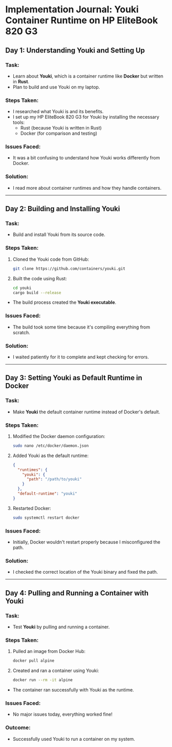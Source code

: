 # Implementation Journal: Youki Container Runtime on HP EliteBook 820 G3

## Day 1: Understanding Youki and Setting Up

### Task:
- Learn about **Youki**, which is a container runtime like **Docker** but written in **Rust**.
- Plan to build and use Youki on my laptop.

### Steps Taken:
- I researched what Youki is and its benefits. 
- I set up my HP EliteBook 820 G3 for Youki by installing the necessary tools:
  - Rust (because Youki is written in Rust)
  - Docker (for comparison and testing)

### Issues Faced:
- It was a bit confusing to understand how Youki works differently from Docker.

### Solution:
- I read more about container runtimes and how they handle containers.

---

## Day 2: Building and Installing Youki

### Task:
- Build and install Youki from its source code.

### Steps Taken:
1. Cloned the Youki code from GitHub:
    ```bash
    git clone https://github.com/containers/youki.git
    ```
2. Built the code using Rust:
    ```bash
    cd youki
    cargo build --release
    ```

- The build process created the **Youki executable**.

### Issues Faced:
- The build took some time because it's compiling everything from scratch.

### Solution:
- I waited patiently for it to complete and kept checking for errors.

---

## Day 3: Setting Youki as Default Runtime in Docker

### Task:
- Make **Youki** the default container runtime instead of Docker's default.

### Steps Taken:
1. Modified the Docker daemon configuration:
    ```bash
    sudo nano /etc/docker/daemon.json
    ```

2. Added Youki as the default runtime:
    ```json
    {
      "runtimes": {
        "youki": {
          "path": "/path/to/youki"
        }
      },
      "default-runtime": "youki"
    }
    ```

3. Restarted Docker:
    ```bash
    sudo systemctl restart docker
    ```

### Issues Faced:
- Initially, Docker wouldn't restart properly because I misconfigured the path.

### Solution:
- I checked the correct location of the Youki binary and fixed the path.

---

## Day 4: Pulling and Running a Container with Youki

### Task:
- Test **Youki** by pulling and running a container.

### Steps Taken:
1. Pulled an image from Docker Hub:
    ```bash
    docker pull alpine
    ```

2. Created and ran a container using Youki:
    ```bash
    docker run --rm -it alpine
    ```

- The container ran successfully with Youki as the runtime.

### Issues Faced:
- No major issues today, everything worked fine!

### Outcome:
- Successfully used Youki to run a container on my system.

